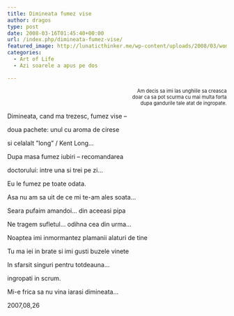 ```yaml
---
title: Dimineata fumez vise
author: dragos
type: post
date: 2008-03-16T01:45:40+00:00
url: /index.php/dimineata-fumez-vise/
featured_image: http://lunaticthinker.me/wp-content/uploads/2008/03/women_smoking_black_cigarettes_desktop_1440x900_wallpaper-396834.jpg
categories:
  - Art of Life
  - Azi soarele a apus pe dos

---
```

<p style="font-size: 80%; padding-left: 50px" align="right">
  Am decis sa imi las unghiile sa creasca<br /> doar ca sa pot scurma cu mai multa forta<br /> dupa gandurile tale atat de ingropate.
</p>

Dimineata, cand ma trezesc, fumez vise &#8211;
  
doua pachete: unul cu aroma de cirese
  
si celalalt &#8221;long&#8221; / Kent Long&#8230;
  
Dupa masa fumez iubiri &#8211; recomandarea
  
doctorului: intre una si trei pe zi&#8230;
  
Eu le fumez pe toate odata.
  
Asa nu am sa uit de ce mi te-am ales soata&#8230;<!--more-->


  
Seara pufaim amandoi&#8230; din aceeasi pipa
  
Ne tragem sufletul&#8230; odihna cea din urma&#8230;
  
Noaptea imi inmormantez plamanii alaturi de tine
  
Tu ma iei in brate si imi gusti buzele vinete
  
In sfarsit singuri pentru totdeauna&#8230;
  
ingropati in scrum.

Mi-e frica sa nu vina iarasi dimineata&#8230;

2007,08,26